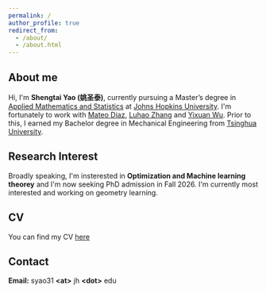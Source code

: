 ```yaml
---
permalink: /
author_profile: true
redirect_from: 
  - /about/
  - /about.html
---
```


## About me

Hi, I'm **Shengtai Yao (姚圣泰)**, currently pursuing a Master’s degree in [Applied Mathematics and Statistics](https://engineering.jhu.edu/ams/) at [Johns Hopkins University](https://www.jhu.edu/). I'm fortunately to work with [Mateo Diaz](https://mateodd25.github.io/), [Luhao Zhang](https://luhao-zhang.github.io/) and [Yixuan Wu](http://yixuanwu.page/). Prior to this, I earned my Bachelor degree in Mechanical Engineering from [Tsinghua University](https://www.tsinghua.edu.cn/en/). 

## Research Interest

Broadly speaking, I'm insterested in **Optimization and Machine learning theorey** and I'm now seeking PhD admission in Fall 2026. I'm currently most interested and working on geometry learning.

## CV

You can find my CV [here](/files/CV_9_17.pdf)


## Contact

**Email:** syao31 **\<at\>** jh **\<dot\>** edu

